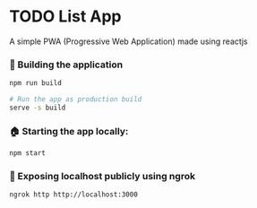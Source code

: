# TODO List App

A simple PWA (Progressive Web Application) made using reactjs

### :wrench: Building the application

```bash
npm run build

# Run the app as production build
serve -s build
```

### :house: Starting the app locally:

```bash
npm start
```

### :link: Exposing localhost publicly using ngrok

```bash
ngrok http http://localhost:3000
```